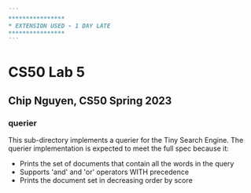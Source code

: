 ````markdown
```
****************
* EXTENSION USED - 1 DAY LATE
****************
```
````

# CS50 Lab 5
## Chip Nguyen, CS50 Spring 2023

### querier
This sub-directory implements a querier for the Tiny Search Engine. The querier implementation is expected to meet the full spec because it:
- Prints the set of documents that contain all the words in the query
- Supports 'and' and 'or' operators WITH precedence
- Prints the document set in decreasing order by score